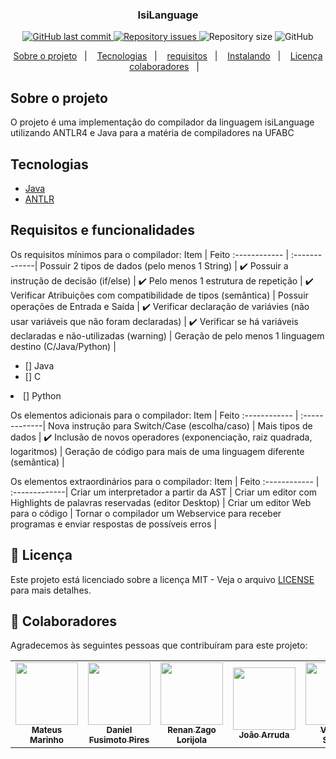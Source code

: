 

<h3 align="center">
  IsiLanguage
</h3>

<p align="center">

<a href="https://github.com/ES-UFABC/UFABCplanner/commits/main">
    <img alt="GitHub last commit" src="https://img.shields.io/github/last-commit/ES-UFABC/UFABCplanner">
  </a>

  <a href="https://github.com/ES-UFABC/UFABCplanner/issues">
    <img alt="Repository issues" src="https://img.shields.io/github/issues/ES-UFABC/UFABCplanner">
  </a>

  <img alt="Repository size" src="https://img.shields.io/github/repo-size/ES-UFABC/UFABCplanner">

  <img alt="GitHub" src="https://img.shields.io/github/license/ES-UFABC/UFABCplanner">
</p>

<p align="center">
  <a href="#-sobre-o-projeto">Sobre o projeto</a>&nbsp;&nbsp;&nbsp;|&nbsp;&nbsp;&nbsp;
  <a href="#-tecnologias">Tecnologias</a>&nbsp;&nbsp;&nbsp;|&nbsp;&nbsp;&nbsp;
  <a href="#-instalando">requisitos</a>&nbsp;&nbsp;&nbsp;|&nbsp;&nbsp;&nbsp;
   <a href="#-instalando">Instalando</a>&nbsp;&nbsp;&nbsp;|&nbsp;&nbsp;&nbsp;
  <a href="#-Licença">Licença</a>  
  <a href="#-colaboradores">colaboradores</a>&nbsp;&nbsp;&nbsp;|&nbsp;&nbsp;&nbsp;
</p>

##  Sobre o projeto

<p >O projeto é uma implementação do compilador da linguagem isiLanguage utilizando ANTLR4 e Java para a matéria de compiladores na UFABC</p>

##  Tecnologias

- [Java](https://www.java.com/pt-BR/)
- [ANTLR](https://www.antlr.org/)

## Requisitos e funcionalidades

Os requisitos mínimos para o compilador:
Item | Feito
:------------ | :-------------|
Possuir 2 tipos de dados (pelo menos 1 String) | :heavy_check_mark:
Possuir a instrução de decisão (if/else) | :heavy_check_mark:
Pelo menos 1 estrutura de repetição | :heavy_check_mark:
Verificar Atribuições com compatibilidade de tipos (semântica) |
Possuir operações de Entrada e Saída | :heavy_check_mark:
Verificar declaração de variávies (não usar variáveis que não foram declaradas) | :heavy_check_mark:
Verificar se há variáveis declaradas e não-utilizadas (warning) |
Geração de pelo menos 1 linguagem destino (C/Java/Python) |<ul><li>[] Java</li> <li>[] C</li></ul><li>[] Python</li></ul>

Os elementos adicionais para o compilador:
Item | Feito
:------------ | :-------------|
Nova instrução para Switch/Case (escolha/caso) |
Mais tipos de dados | :heavy_check_mark:
Inclusão de novos operadores (exponenciação, raiz quadrada, logaritmos) |
Geração de código para mais de uma linguagem diferente (semântica) |

Os elementos extraordinários para o compilador:
Item | Feito
:------------ | :-------------|
Criar um interpretador a partir da AST |
Criar um editor com Highlights de palavras reservadas (editor Desktop) |
Criar um editor Web para o código |
Tornar o compilador um Webservice para receber programas e enviar respostas de possíveis erros |


## 📝 Licença

Este projeto está licenciado sobre a licença MIT - Veja o arquivo [LICENSE](LICENSE) para mais detalhes.

## 🤝 Colaboradores

Agradecemos às seguintes pessoas que contribuíram para este projeto:

<table>
  <tr>
    <td align="center">
      <a href="https://github.com/marinhomateus">
        <img src="https://github.com/marinhomateus.png" width="100px;"/><br>
        <sub>
          <b>Mateus Marinho</b>
        </sub>
      </a>
    </td>
    <td align="center">
      <a href="https://github.com/FusiDaniel">
        <img src="https://github.com/FusiDaniel.png" width="100px;"/><br>
        <sub>
          <b> Daniel Fusimoto Pires </b>
        </sub>
      </a>
    </td>      
      <td align="center">
      <a href="https://github.com/RenanLorijola">
        <img src="https://github.com/RenanLorijola.png" width="100px;"/><br>
        <sub>
          <b>Renan Zago Lorijola </b>
        </sub>
      </a>
    </td> 
      <td align="center">
      <a href="https://github.com/joaoarruda2297">
        <img src="https://github.com/joaoarruda2297.png" width="100px;"/><br>
        <sub>
          <b>João Arruda</b>
        </sub>
      </a>
    </td> 
      <td align="center">
      <a href="https://github.com/ViniciussSantos">
        <img src="https://github.com/ViniciussSantos.png" width="100px;"/><br>
        <sub>
          <b>Vinicius Santos </b>
        </sub>
      </a>
    </td> 
        </td> 
</table>
